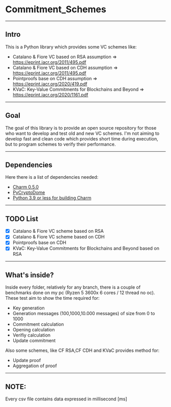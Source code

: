 # Commitment_Schemes
***
## Intro
This is a Python library which provides some VC schemes like:
- Catalano & Fiore VC based on RSA assumption => https://eprint.iacr.org/2011/495.pdf
- Catalano & Fiore VC based on CDH assumption => https://eprint.iacr.org/2011/495.pdf
- Pointproofs base on CDH assumption          => https://eprint.iacr.org/2020/419.pdf
- KVaC: Key-Value Commitments for Blockchains and Beyond => https://eprint.iacr.org/2020/1161.pdf

---
## Goal
The goal of this library is to provide an open source repository for those who want to develop and test old and new VC schemes. I'm not aiming to develop fast and clean code which provides short time during execution,
but to program schemes to verify their performance.

---
## Dependencies
Here there is a list of dependencies needed:
+ [Charm 0.5.0](https://github.com/JHUISI/charm)
+ [PyCryptoDome](https://www.pycryptodome.org/)
+ [Python 3.9 or less for building Charm](https://github.com/deadsnakes)

---
## TODO List
- [x] Catalano & Fiore VC scheme based on RSA
- [x] Catalano & Fiore VC scheme based on CDH
- [x] Pointproofs base on CDH
- [x]  KVaC: Key-Value Commitments for Blockchains and Beyond based on RSA

---
## What's inside?
Inside every folder, relatively for any branch, there is a couple of benchmarks done on my pc (Ryzen 5 3600x 6 cores / 12 thread no oc). These test aim to show the time required for:
+ Key generation
+ Generation messages (100,1000,10.000 messages) of size from 0 to 1000
+ Commitment calculation
+ Opening calculation
+ Verifiy calculation
+ Update commitment

Also some schemes, like CF RSA,CF CDH and KVaC provides method for:
+ Update proof
+ Aggregation of proof
---
## NOTE:
Every csv file contains data expressed in millisecond [ms]

